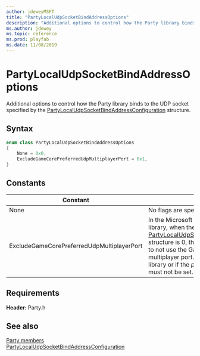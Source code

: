 ```yaml
---
author: jdeweyMSFT
title: "PartyLocalUdpSocketBindAddressOptions"
description: "Additional options to control how the Party library binds to the UDP socket specified by the [PartyLocalUdpSocketBindAddressConfiguration](../structs/partylocaludpsocketbindaddressconfiguration.md) structure."
ms.author: jdewey
ms.topic: reference
ms.prod: playfab
ms.date: 11/08/2019
---
```


# PartyLocalUdpSocketBindAddressOptions  

Additional options to control how the Party library binds to the UDP socket specified by the [PartyLocalUdpSocketBindAddressConfiguration](../structs/partylocaludpsocketbindaddressconfiguration.md) structure.    

## Syntax  
  
```cpp
enum class PartyLocalUdpSocketBindAddressOptions    
{  
    None = 0x0,  
    ExcludeGameCorePreferredUdpMultiplayerPort = 0x1,  
}  
```  
  
## Constants  
  
| Constant | Description |
| --- | --- |
| None | No flags are specified. |  
| ExcludeGameCorePreferredUdpMultiplayerPort | In the Microsoft Game Core version of the Party library, when the *port* field of the [PartyLocalUdpSocketBindAddressConfiguration](../structs/partylocaludpsocketbindaddressconfiguration.md) structure is 0, this flag informs the Party library to not use the Game Core preferred UDP multiplayer port. In other versions of the Party library or if the *port* port is non-zero, this flag must not be set. |  
  
  
## Requirements  
  
**Header:** Party.h
  
## See also  
[Party members](../party_members.md)  
[PartyLocalUdpSocketBindAddressConfiguration](../structs/partylocaludpsocketbindaddressconfiguration.md)
  
  
